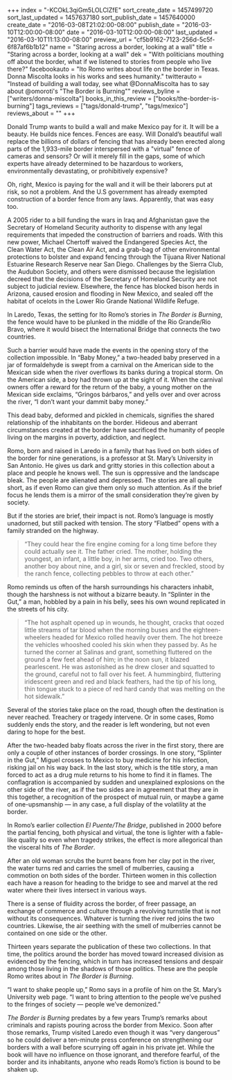 +++
index = "-KCOkL3qiGm5LOLClZfE"
sort_create_date = 1457499720
sort_last_updated = 1457637180
sort_publish_date = 1457640000
create_date = "2016-03-08T21:02:00-08:00"
publish_date = "2016-03-10T12:00:00-08:00"
date = "2016-03-10T12:00:00-08:00"
last_updated = "2016-03-10T11:13:00-08:00"
preview_url = "cf5b9162-7123-256d-5c5f-6f87af6b1b12"
name = "Staring across a border, looking at a wall"
title = "Staring across a border, looking at a wall"
dek = "With politicians mouthing off about the border, what if we listened to stories from people who live there?"
facebookauto = "Ito Romo writes about life on the border in Texas. Donna Miscolta looks in his works and sees humanity."
twitterauto = "Instead of building a wall today, see what @DonnaMiscolta has to say about @omoroti's \"The Border is Burning\""
reviews_byline = ["writers/donna-miscolta"]
books_in_this_review = ["books/the-border-is-burning"]
tags_reviews = ["tags/donald-trump", "tags/mexico"]
reviews_about = ""
+++

Donald Trump wants to build a wall and make Mexico pay for it. It will be a beauty. He builds nice fences. Fences are easy. Will Donald’s beautiful wall replace the billions of dollars of fencing that has already been erected along parts of the 1,933-mile border interspersed with a "virtual" fence of cameras and sensors?  Or will it merely fill in the gaps, some of which experts have already determined to be hazardous to workers, environmentally devastating, or prohibitively expensive? 

Oh, right, Mexico is paying for the wall and it will be their laborers put at risk, so not a problem. And the U.S government has already exempted construction of a border fence from any laws. Apparently, that was easy too.

A 2005 rider to a bill funding the wars in Iraq and Afghanistan gave the Secretary of Homeland Security authority to dispense with any legal requirements that impeded the construction of barriers and roads. With this new power, Michael Chertoff waived the Endangered Species Act, the Clean Water Act, the Clean Air Act, and a grab-bag of other environmental protections to bolster and expand fencing through the Tijuana River National Estuarine Research Reserve near San Diego. Challenges by the Sierra Club, the Audubon Society, and others were dismissed because the legislation decreed that the decisions of the Secretary of Homeland Security are not subject to judicial review. Elsewhere, the fence has blocked bison herds in Arizona, caused erosion and flooding in New Mexico, and sealed off the habitat of ocelots in the Lower Rio Grande National Wildlife Refuge.

In Laredo, Texas, the setting for Ito Romo’s stories in _The Border is Burning_, the fence would have to be plunked in the middle of the Rio Grande/Rio Bravo, where it would bisect the International Bridge that connects the two countries.

Such a barrier would have made the events in the opening story of the collection impossible. In “Baby Money,” a two-headed baby preserved in a jar of formaldehyde is swept from a carnival on the American side to the Mexican side when the river overflows its banks during a tropical storm. On the American side, a boy had thrown up at the sight of it. When the carnival owners offer a reward for the return of the baby, a young mother on the Mexican side exclaims, “Gringos b&aacute;rbaros,” and yells over and over across the river, “I don’t want your dammit baby money.”

This dead baby, deformed and pickled in chemicals, signifies the shared relationship of the inhabitants on the border. Hideous and aberrant circumstances created at the border have sacrificed the humanity of people living on the margins in poverty, addiction, and neglect.

Romo, born and raised in Laredo in a family that has lived on both sides of the border for nine generations, is a professor at St. Mary’s University in San Antonio. He gives us dark and gritty stories in this collection about a place and people he knows well. The sun is oppressive and the landscape bleak. The people are alienated and depressed. The stories are all quite short, as if even Romo can give them only so much attention. As if the brief focus he lends them is a mirror of the small consideration they’re given by society.

But if the stories are brief, their impact is not. Romo’s language is mostly unadorned, but still packed with tension. The story “Flatbed” opens with a family stranded on the highway.

<blockquote>
	“They could hear the fire engine coming for a long time before they could actually see it. The father cried. The mother, holding the youngest, an infant, a little boy, in her arms, cried too. Two others, another boy about nine, and a girl, six or seven and freckled, stood by the ranch fence, collecting pebbles to throw at each other.”
</blockquote>

Romo reminds us often of the harsh surroundings his characters inhabit, though the harshness is not without a bizarre beauty. In “Splinter in the Gut,” a man, hobbled by a pain in his belly, sees his own wound replicated in the streets of his city.

<blockquote>
	“The hot asphalt opened up in wounds, he thought, cracks that oozed little streams of tar blood when the morning buses and the eighteen-wheelers headed for Mexico rolled heavily over them. The hot breeze the vehicles whooshed cooled his skin when they passed by. As he turned the corner at Salinas and grant, something fluttered on the ground a few feet ahead of him; in the noon sun, it blazed pearlescent. He was astonished as he drew closer and squatted to the ground, careful not to fall over his feet. A hummingbird, fluttering iridescent green and red and black feathers, had the tip of his long, thin tongue stuck to a piece of red hard candy that was melting on the hot sidewalk.”
</blockquote>

Several of the stories take place on the road, though often the destination is never reached. Treachery or tragedy intervene. Or in some cases, Romo suddenly ends the story, and the reader is left wondering, but not even daring to hope for the best.

After the two-headed baby floats across the river in the first story, there are only a couple of other instances of border crossings. In one story, “Splinter in the Gut,” Miguel crosses to Mexico to buy medicine for his infection, risking jail on his way back. In the last story, which is the title story, a man forced to act as a drug mule returns to his home to find it in flames. The conflagration is accompanied by sudden and unexplained explosions on the other side of the river, as if the two sides are in agreement that they are in this together, a recognition of the prospect of mutual ruin, or maybe a game of one-upsmanship &mdash; in any case, a full display of the volatility at the border.

In Romo’s earlier collection _El Puente/The Bridge_, published in 2000 before the partial fencing, both physical and virtual, the tone is lighter with a fable-like quality so even when tragedy strikes, the effect is more allegorical than the visceral hits of _The Border_. 

After an old woman scrubs the burnt beans from her clay pot in the river, the water turns red and carries the smell of mulberries, causing a commotion on both sides of the border. Thirteen women in this collection each have a reason for heading to the bridge to see and marvel at the red water where their lives intersect in various ways. 

There is a sense of fluidity across the border, of freer passage, an exchange of commerce and culture through a revolving turnstile that is not without its consequences. Whatever is turning the river red joins the two countries. Likewise, the air seething with the smell of mulberries cannot be contained on one side or the other.

Thirteen years separate the publication of these two collections. In that time, the politics around the border has moved toward increased division as evidenced by the fencing, which in turn has increased tensions and despair among those living in the shadows of those politics. These are the people Romo writes about in _The Border is Burning_.

“I want to shake people up,” Romo says in a profile of him on the St. Mary’s University web page. “I want to bring attention to the people we’ve pushed to the fringes of society &mdash; people we’ve demonized.”

_The Border is Burning_ predates by a few years Trump’s remarks about criminals and rapists pouring across the border from Mexico. Soon after those remarks, Trump visited Laredo even though it was “very dangerous” so he could deliver a ten-minute press conference on strengthening our borders with a wall before scurrying off again in his private jet. While the book will have no influence on those ignorant, and therefore fearful, of the border and its inhabitants, anyone who reads Romo’s fiction is bound to be shaken up.